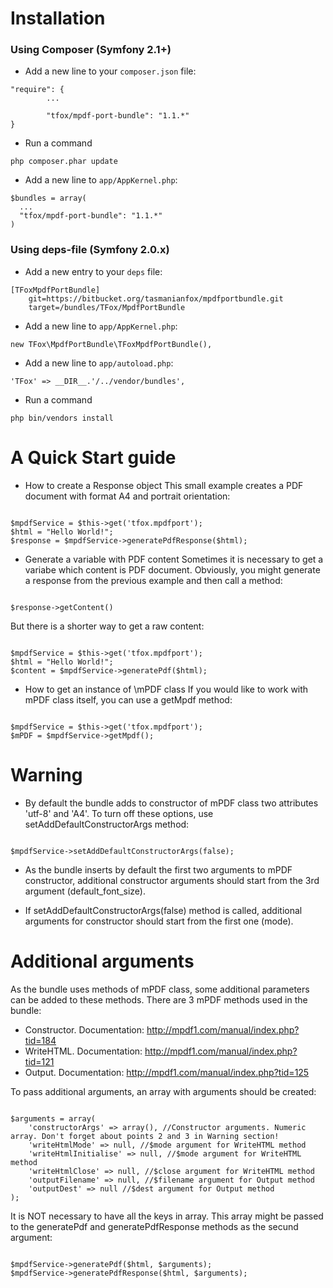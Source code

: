  Installation
==============================================
### Using Composer (Symfony 2.1+)

* Add a new line to your `composer.json` file:
<pre><code>"require": {
		...
        
        "tfox/mpdf-port-bundle": "1.1.*"
}
</code></pre>

* Run a command
<pre><code>php composer.phar update
</code></pre>

* Add a new line to `app/AppKernel.php`:
<pre><code>$bundles = array(
  ...
  "tfox/mpdf-port-bundle": "1.1.*"
)
</code></pre>

### Using deps-file (Symfony 2.0.x)

* Add a new entry to your `deps` file:
<pre><code>[TFoxMpdfPortBundle]
    git=https://bitbucket.org/tasmanianfox/mpdfportbundle.git
    target=/bundles/TFox/MpdfPortBundle 
</code></pre>

* Add a new line to `app/AppKernel.php`:
<pre><code>new TFox\MpdfPortBundle\TFoxMpdfPortBundle(), 
</code></pre>

* Add a new line to `app/autoload.php`:
<pre><code>'TFox' => __DIR__.'/../vendor/bundles',
</code></pre>

* Run a command
<pre><code>php bin/vendors install
</code></pre>

 A Quick Start guide
==============================================
* How to create a Response object
This small example creates a PDF document with format A4 and portrait orientation:
<pre><code>
$mpdfService = $this->get('tfox.mpdfport');
$html = "<html><head></head><body>Hello World!</body></html>";
$response = $mpdfService->generatePdfResponse($html);
</code></pre>

* Generate a variable with PDF content
Sometimes it is necessary to get a variabe which content is PDF document. Obviously, you might generate a response from the previous example and then call a method:
<pre><code>
$response->getContent()
</code></pre>
But there is a shorter way to get a raw content:
<pre><code>
$mpdfService = $this->get('tfox.mpdfport');
$html = "<html><head></head><body>Hello World!</body></html>";
$content = $mpdfService->generatePdf($html);
</code></pre>

* How to get an instance of \mPDF class
If you would like to work with mPDF class itself, you can use a getMpdf method:
<pre><code>
$mpdfService = $this->get('tfox.mpdfport');
$mPDF = $mpdfService->getMpdf();
</code></pre>



Warning
==============================================
* By default the bundle adds to constructor of mPDF class two attributes 'utf-8' and 'A4'. To turn off these options, use setAddDefaultConstructorArgs method:
<pre><code>
$mpdfService->setAddDefaultConstructorArgs(false);
</code></pre>

* As the bundle inserts by default the first two arguments to mPDF constructor, additional constructor arguments should start from the 3rd argument (default_font_size).

* If setAddDefaultConstructorArgs(false) method is called, additional arguments for constructor should start from the first one (mode).



 Additional arguments
==============================================
As the bundle uses methods of mPDF class, some additional parameters can be added to these methods. There are 3 mPDF methods used in the bundle:
* Constructor. Documentation: http://mpdf1.com/manual/index.php?tid=184
* WriteHTML. Documentation:  http://mpdf1.com/manual/index.php?tid=121
* Output. Documentation:  http://mpdf1.com/manual/index.php?tid=125

To pass additional arguments, an array with arguments should be created:
<pre><code>
$arguments = array(
	'constructorArgs' => array(), //Constructor arguments. Numeric array. Don't forget about points 2 and 3 in Warning section!
	'writeHtmlMode' => null, //$mode argument for WriteHTML method
	'writeHtmlInitialise' => null, //$mode argument for WriteHTML method
	'writeHtmlClose' => null, //$close argument for WriteHTML method
	'outputFilename' => null, //$filename argument for Output method
	'outputDest' => null //$dest argument for Output method
);
</code></pre>
It is NOT necessary to have all the keys in array.
This array might be passed to the generatePdf and generatePdfResponse methods as the secund argument:
<pre><code>
$mpdfService->generatePdf($html, $arguments);
$mpdfService->generatePdfResponse($html, $arguments);
</code></pre>
